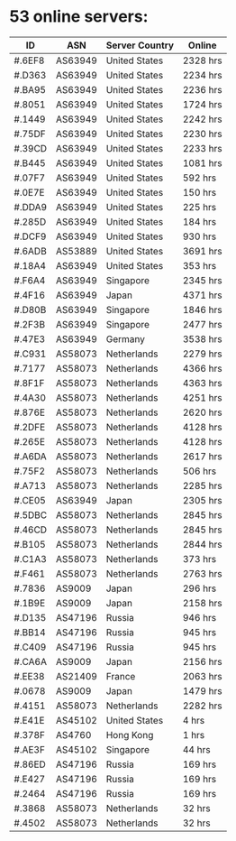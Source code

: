 # 53 online servers:

| ID | ASN | Server Country | Online |
| ------ | ------ | ------ | ------ |
| #.6EF8 | AS63949 | United States | 2328 hrs |
| #.D363 | AS63949 | United States | 2234 hrs |
| #.BA95 | AS63949 | United States | 2236 hrs |
| #.8051 | AS63949 | United States | 1724 hrs |
| #.1449 | AS63949 | United States | 2242 hrs |
| #.75DF | AS63949 | United States | 2230 hrs |
| #.39CD | AS63949 | United States | 2233 hrs |
| #.B445 | AS63949 | United States | 1081 hrs |
| #.07F7 | AS63949 | United States | 592 hrs |
| #.0E7E | AS63949 | United States | 150 hrs |
| #.DDA9 | AS63949 | United States | 225 hrs |
| #.285D | AS63949 | United States | 184 hrs |
| #.DCF9 | AS63949 | United States | 930 hrs |
| #.6ADB | AS53889 | United States | 3691 hrs |
| #.18A4 | AS63949 | United States | 353 hrs |
| #.F6A4 | AS63949 | Singapore | 2345 hrs |
| #.4F16 | AS63949 | Japan | 4371 hrs |
| #.D80B | AS63949 | Singapore | 1846 hrs |
| #.2F3B | AS63949 | Singapore | 2477 hrs |
| #.47E3 | AS63949 | Germany | 3538 hrs |
| #.C931 | AS58073 | Netherlands | 2279 hrs |
| #.7177 | AS58073 | Netherlands | 4366 hrs |
| #.8F1F | AS58073 | Netherlands | 4363 hrs |
| #.4A30 | AS58073 | Netherlands | 4251 hrs |
| #.876E | AS58073 | Netherlands | 2620 hrs |
| #.2DFE | AS58073 | Netherlands | 4128 hrs |
| #.265E | AS58073 | Netherlands | 4128 hrs |
| #.A6DA | AS58073 | Netherlands | 2617 hrs |
| #.75F2 | AS58073 | Netherlands | 506 hrs |
| #.A713 | AS58073 | Netherlands | 2285 hrs |
| #.CE05 | AS63949 | Japan | 2305 hrs |
| #.5DBC | AS58073 | Netherlands | 2845 hrs |
| #.46CD | AS58073 | Netherlands | 2845 hrs |
| #.B105 | AS58073 | Netherlands | 2844 hrs |
| #.C1A3 | AS58073 | Netherlands | 373 hrs |
| #.F461 | AS58073 | Netherlands | 2763 hrs |
| #.7836 | AS9009 | Japan | 296 hrs |
| #.1B9E | AS9009 | Japan | 2158 hrs |
| #.D135 | AS47196 | Russia | 946 hrs |
| #.BB14 | AS47196 | Russia | 945 hrs |
| #.C409 | AS47196 | Russia | 945 hrs |
| #.CA6A | AS9009 | Japan | 2156 hrs |
| #.EE38 | AS21409 | France | 2063 hrs |
| #.0678 | AS9009 | Japan | 1479 hrs |
| #.4151 | AS58073 | Netherlands | 2282 hrs |
| #.E41E | AS45102 | United States | 4 hrs |
| #.378F | AS4760 | Hong Kong | 1 hrs |
| #.AE3F | AS45102 | Singapore | 44 hrs |
| #.86ED | AS47196 | Russia | 169 hrs |
| #.E427 | AS47196 | Russia | 169 hrs |
| #.2464 | AS47196 | Russia | 169 hrs |
| #.3868 | AS58073 | Netherlands | 32 hrs |
| #.4502 | AS58073 | Netherlands | 32 hrs |

